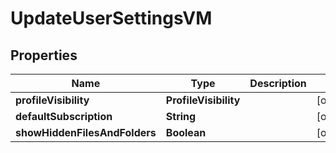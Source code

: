 

# UpdateUserSettingsVM


## Properties

Name | Type | Description | Notes
------------ | ------------- | ------------- | -------------
**profileVisibility** | **ProfileVisibility** |  |  [optional]
**defaultSubscription** | **String** |  |  [optional]
**showHiddenFilesAndFolders** | **Boolean** |  |  [optional]



